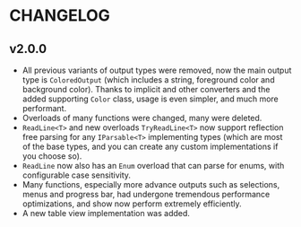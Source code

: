 # CHANGELOG

## v2.0.0

* All previous variants of output types were removed, now the main output type is `ColoredOutput` (which includes a string, foreground color and background color).
Thanks to implicit and other converters and the added supporting `Color` class,
usage is even simpler, and much more performant.
* Overloads of many functions were changed, many were deleted.
* `ReadLine<T>` and new overloads `TryReadLine<T>` now support reflection free parsing for any `IParsable<T>`
implementing types (which are most of the base types, and you can create any custom implementations if you choose so).
* `ReadLine` now also has an `Enum` overload that can parse for enums, with configurable case sensitivity.
* Many functions, especially more advance outputs such as selections, menus and progress bar, had undergone tremendous performance optimizations, and show now perform extremely efficiently.
* A new table view implementation was added.
